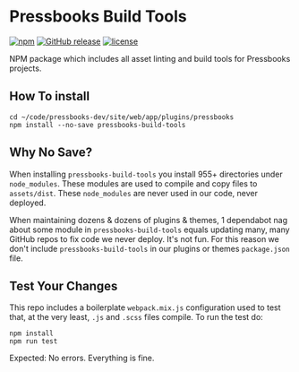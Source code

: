 # Pressbooks Build Tools

[![npm](https://badgen.net/npm/v/pressbooks-build-tools)](https://www.npmjs.com/package/pressbooks-build-tools) [![GitHub release](https://badgen.net/github/release/pressbooks/pressbooks-build-tools)](https://github.com/pressbooks/pressbooks-build-tools/releases/latest) [![license](https://badgen.net/github/license/pressbooks/pressbooks-build-tools)](https://github.com/pressbooks/pressbooks-build-tools/blob/master/LICENSE)

NPM package which includes all asset linting and build tools for Pressbooks projects.

## How To install

    cd ~/code/pressbooks-dev/site/web/app/plugins/pressbooks
    npm install --no-save pressbooks-build-tools

## Why No Save?

When installing  `pressbooks-build-tools` you install 955+ directories under `node_modules`. These modules are used to compile and copy files to `assets/dist`. These 
`node_modules` are never used in our code, never deployed.

When maintaining dozens & dozens of plugins & themes, 1 dependabot nag about some  module in `pressbooks-build-tools` equals updating many, many GitHub repos to fix code we never 
deploy. It's not fun. For this reason we don't include `pressbooks-build-tools` in our plugins or themes `package.json` file. 

## Test Your Changes

This repo includes a boilerplate `webpack.mix.js` configuration used to test that, at the very least, `.js` and `.scss` files compile. To run the test do:

```
npm install
npm run test
```

Expected: No errors. Everything is fine.